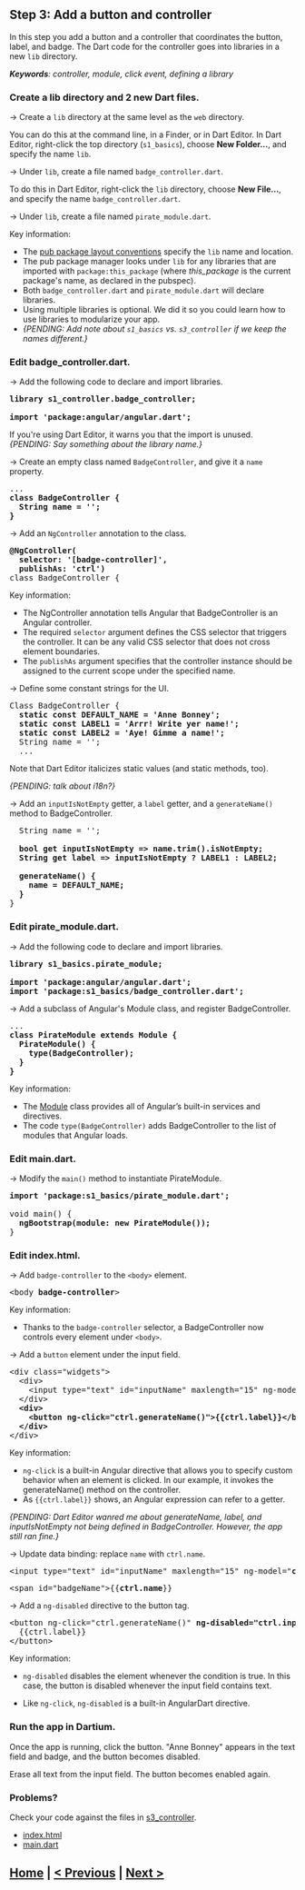## Step 3: Add a button and controller

In this step you add a button and a controller that coordinates the button, label, and badge.
The Dart code for the controller goes into libraries in a new `lib` directory.

_**Keywords**: controller, module, click event, defining a library_

### Create a lib directory and 2 new Dart files.

&rarr; Create a `lib` directory at the same level as the `web` directory.

You can do this at the command line, in a Finder,
or in Dart Editor.
In Dart Editor, right-click the top directory (`s1_basics`),
choose **New Folder...**,
and specify the name `lib`.

&rarr; Under `lib`, create a file named `badge_controller.dart`.

To do this in Dart Editor, right-click the `lib` directory,
choose **New File...**,
and specify the name `badge_controller.dart`.


&rarr; Under `lib`, create a file named `pirate_module.dart`.


Key information:
- The [pub package layout conventions](https://www.dartlang.org/tools/pub/package-layout.html)
  specify the `lib` name and location.
- The pub package manager looks under `lib` for
  any libraries that are imported with `package:this_package`
  (where <em>this_package</em> is the current package's name, as declared in the pubspec).
- Both `badge_controller.dart` and `pirate_module.dart` will declare libraries.
- Using multiple libraries is optional.
  We did it so you could learn how to use libraries to modularize your app.
- <em>{PENDING: Add note about `s1_basics` vs. `s3_controller`
  if we keep the names different.}</em>


### Edit badge_controller.dart.

&rarr; Add the following code to declare and import libraries.

<pre>
<b>library s1_controller.badge_controller;

import 'package:angular/angular.dart';</b>
</pre>

If you're using Dart Editor, it warns you that the import is unused.
_{PENDING: Say something about the library name.}_


&rarr; Create an empty class named `BadgeController`, and give it a `name` property.

<pre>
...
<b>class BadgeController {
  String name = '';
}</b>
</pre>

&rarr; Add an `NgController` annotation to the class.

<pre><b>@NgController(
  selector: '[badge-controller]',
  publishAs: 'ctrl')</b>
class BadgeController {   
</pre>

Key information:
- The NgController annotation tells Angular that BadgeController is an Angular controller.
- The required `selector` argument defines the CSS selector that triggers the controller.
  It can be any valid CSS selector that does not cross element boundaries.
- The `publishAs` argument specifies that the controller instance should be assigned to
  the current scope under the specified name.

&rarr; Define some constant strings for the UI.

<pre>
Class BadgeController {
  <b>static const DEFAULT_NAME = 'Anne Bonney';
  static const LABEL1 = 'Arrr! Write yer name!';
  static const LABEL2 = 'Aye! Gimme a name!';</b>
  String name = '';
  ...
</pre>

Note that Dart Editor italicizes static values (and static methods, too).

<em>{PENDING: talk about i18n?}</em>

&rarr; Add an `inputIsNotEmpty` getter, a `label` getter, and a `generateName()` method
to BadgeController.

<pre>
  String name = '';
  
<b>  bool get inputIsNotEmpty => name.trim().isNotEmpty;
  String get label => inputIsNotEmpty ? LABEL1 : LABEL2;

  generateName() {
    name = DEFAULT_NAME;
  }</b>
}
</pre>

<!-- PENDING: add key info about getters -->
### Edit pirate_module.dart.

&rarr; Add the following code to declare and import libraries.

<pre>
<b>library s1_basics.pirate_module;

import 'package:angular/angular.dart';
import 'package:s1_basics/badge_controller.dart'; </b>
</pre>

&rarr; Add a subclass of Angular's Module class, and register BadgeController.

<pre>
...
<b>class PirateModule extends Module {
  PirateModule() {
    type(BadgeController);
  }
}</b>
</pre>

Key information:
- The [Module](https://docs.angulardart.org/#angular/angular.Module) class
  provides all of Angular’s built-in services and directives.
- The code `type(BadgeController)` adds BadgeController
  to the list of modules that Angular loads.


### Edit main.dart.
    
&rarr; Modify the `main()` method to instantiate PirateModule.

<pre>
<b>import 'package:s1_basics/pirate_module.dart';</b>

void main() {
  <b>ngBootstrap(module: new PirateModule());</b>
}
</pre>
    

### Edit index.html. 

&rarr; Add `badge-controller` to the `<body>` element.

<pre>
&lt;body <b>badge-controller</b>>
</pre>

Key information:

* Thanks to the `badge-controller` selector, a BadgeController now
  controls every element under `<body>`.

&rarr; Add a `button` element under the input field.

<pre>
&lt;div class="widgets">
  &lt;div>
    &lt;input type="text" id="inputName" maxlength="15" ng-model="name">
  &lt;/div>
  <b>&lt;div>
    &lt;button ng-click="ctrl.generateName()">{{ctrl.label}}&lt;/button>
  &lt;/div></b>
&lt;/div>
</pre>

Key information:

* `ng-click` is a built-in Angular directive that
  allows you to specify custom behavior when an element is clicked.
  In our example, it invokes the generateName() method on the controller.
* As `{{ctrl.label}}` shows, an Angular expression can refer to a getter.

<em>{PENDING: Dart Editor wanred me about generateName, label, and inputIsNotEmpty not being
defined in BadgeController. However, the app still ran fine.}</em>

&rarr; Update data binding: replace `name` with `ctrl.name`.

<pre>
&lt;input type="text" id="inputName" maxlength="15" ng-model="<b>ctrl.name</b>">
</pre>

<pre>
&lt;span id="badgeName">{{<b>ctrl.name</b>}}</span>
</pre>
    
&rarr; Add a `ng-disabled` directive to the button tag.

<pre>
&lt;button ng-click="ctrl.generateName()" <b>ng-disabled="ctrl.inputIsNotEmpty"</b>>
  {{ctrl.label}}
&lt;/button>
</pre>

Key information:
* `ng-disabled` disables the element whenever the condition is true.
  In this case,
  the button is disabled whenever the input field contains text.

* Like `ng-click`, `ng-disabled` is a built-in AngularDart directive.

### Run the app in Dartium.

Once the app is running, click the button.
"Anne Bonney" appears in the text field and badge,
and the button becomes disabled.

Erase all text from the input field.
The button becomes enabled again.

### Problems?
Check your code against the files in [s3_controller](../samples/s3_controller).
- [index.html](../samples/s3_controller/web/index.html)
- [main.dart](../samples/s3_controller/web/main.dart)

## [Home](../README.md#code-lab-angulardart) | [< Previous](step-2.md#step-2-add-an-input-field) | [Next >](step-4.md#step-4-create-a-custom-component)
